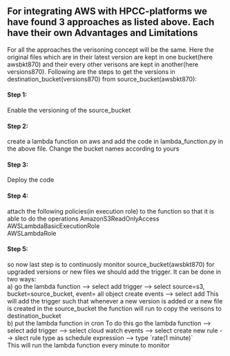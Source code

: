 <h2>For integrating AWS with HPCC-platforms we have found 3 approaches as listed above. Each have their own Advantages and Limitations</h2>

For all the approaches the verisoning concept will be the same. Here the original files which are in their latest version are kept in one bucket(here awsbkt870) and their every other verisons are kept in another(here versions870). Following are the steps to get the versions in destination_bucket(versions870) from source_bucket(awsbkt870):

<h4>Step 1:</h4> Enable the versioning of the source_bucket
<h4>Step 2:</h4> create a lambda function on aws and add the code in lambda_function.py in the above file. Change the bucket names according to yours
<h4>Step 3:</h4> Deploy the code
<h4>Step 4:</h4> attach the following policies(in execution role) to the function so that it is able to do the operations
    AmazonS3ReadOnlyAccess	
<br>
    AWSLambdaBasicExecutionRole	
<br>
    AWSLambdaRole	
<br>
<h4>Step 5:</h4> so now last step is to continuosly monitor source_bucket(awsbkt870) for upgraded versions or new files we should add the trigger. It can be done in two ways:
<br>
a) go the lambda function --> select add trigger --> select source=s3, bucket=source_bucket, event= all object create events --> select add
    This will add the trigger such that whenever a new version is added or a new file is created in the source_bucket the function will run to copy the verisons to       destination_bucket
<br>
b) put the lambda function in cron To do this go the lambda function --> select add trigger --> select cloud watch events --> select create new rule --> slect rule type as schedule expression --> type `rate(1 minute)`
<br>
  This will run the lambda function every minute to monitor
